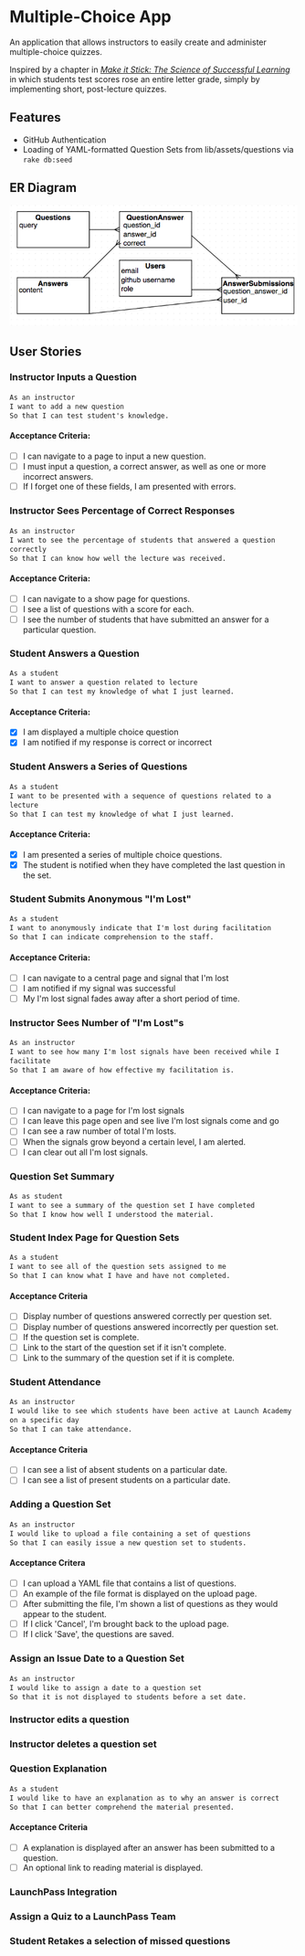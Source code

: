 # Multiple-Choice App
An application that allows instructors to easily create and administer multiple-choice quizzes.

Inspired by a chapter in [_Make it Stick: The Science of Successful Learning_](http://www.hup.harvard.edu/catalog.php?isbn=9780674729018) in which students test scores rose an entire letter grade, simply by implementing short, post-lecture quizzes.

## Features
* GitHub Authentication
* Loading of YAML-formatted Question Sets from lib/assets/questions via `rake db:seed`

## ER Diagram
![ER Diagram](er-img.png "ER Diagram")

## User Stories
### Instructor Inputs a Question
```
As an instructor
I want to add a new question
So that I can test student's knowledge.
```

#### Acceptance Criteria:
* [ ] I can navigate to a page to input a new question.
* [ ] I must input a question, a correct answer, as well as one
or more incorrect answers.
* [ ] If I forget one of these fields, I am presented with errors.

### Instructor Sees Percentage of Correct Responses
```
As an instructor
I want to see the percentage of students that answered a question correctly
So that I can know how well the lecture was received.
```

#### Acceptance Criteria:
* [ ] I can navigate to a show page for questions.
* [ ] I see a list of questions with a score for each.
* [ ] I see the number of students that have submitted an answer for
a particular question.

### Student Answers a Question
```
As a student
I want to answer a question related to lecture
So that I can test my knowledge of what I just learned.
```

#### Acceptance Criteria:
* [x] I am displayed a multiple choice question
* [x] I am notified if my response is correct or incorrect

### Student Answers a Series of Questions
```
As a student
I want to be presented with a sequence of questions related to a lecture
So that I can test my knowledge of what I just learned.
```

#### Acceptance Criteria:
* [x] I am presented a series of multiple choice questions.
* [x] The student is notified when they have completed the last question in the set.

### Student Submits Anonymous "I'm Lost"
```
As a student
I want to anonymously indicate that I'm lost during facilitation
So that I can indicate comprehension to the staff.
```

#### Acceptance Criteria:
* [ ] I can navigate to a central page and signal that I'm lost
* [ ] I am notified if my signal was successful
* [ ] My I'm lost signal fades away after a short period of time.

### Instructor Sees Number of "I'm Lost"s
```
As an instructor
I want to see how many I'm lost signals have been received while I facilitate
So that I am aware of how effective my facilitation is.
```

#### Acceptance Criteria:
* [ ] I can navigate to a page for I'm lost signals
* [ ] I can leave this page open and see live I'm lost signals come and go
* [ ] I can see a raw number of total I'm losts.
* [ ] When the signals grow beyond a certain level, I am alerted.
* [ ] I can clear out all I'm lost signals.

### Question Set Summary
```
As as student
I want to see a summary of the question set I have completed
So that I know how well I understood the material.
```

### Student Index Page for Question Sets
```
As a student
I want to see all of the question sets assigned to me
So that I can know what I have and have not completed.
```

#### Acceptance Criteria
* [ ] Display number of questions answered correctly per question set.
* [ ] Display number of questions answered incorrectly per question set.
* [ ] If the question set is complete.
* [ ] Link to the start of the question set if it isn't complete.
* [ ] Link to the summary of the question set if it is complete.

### Student Attendance
```
As an instructor
I would like to see which students have been active at Launch Academy on a specific day
So that I can take attendance.
```

#### Acceptance Criteria
* [ ] I can see a list of absent students on a particular date.
* [ ] I can see a list of present students on a particular date.

### Adding a Question Set
```
As an instructor
I would like to upload a file containing a set of questions
So that I can easily issue a new question set to students.
```

#### Acceptance Critera
* [ ] I can upload a YAML file that contains a list of questions.
* [ ] An example of the file format is displayed on the upload page.
* [ ] After submitting the file, I'm shown a list of questions as they would appear to the student.
* [ ] If I click 'Cancel', I'm brought back to the upload page.
* [ ] If I click 'Save', the questions are saved.

### Assign an Issue Date to a Question Set
```
As an instructor
I would like to assign a date to a question set
So that it is not displayed to students before a set date.
```

### Instructor edits a question

### Instructor deletes a question set

### Question Explanation
```
As a student
I would like to have an explanation as to why an answer is correct
So that I can better comprehend the material presented.
```

#### Acceptance Criteria
* [ ] A explanation is displayed after an answer has been submitted to a question.
* [ ] An optional link to reading material is displayed.

### LaunchPass Integration

### Assign a Quiz to a LaunchPass Team

### Student Retakes a selection of missed questions
